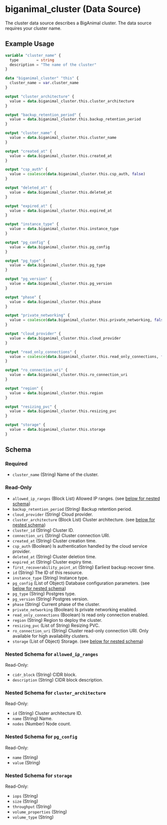 # biganimal_cluster (Data Source)
The cluster data source describes a BigAnimal cluster. The data source requires your cluster name.

## Example Usage
```terraform
variable "cluster_name" {
  type        = string
  description = "The name of the cluster"
}

data "biganimal_cluster" "this" {
  cluster_name = var.cluster_name
}

output "cluster_architecture" {
  value = data.biganimal_cluster.this.cluster_architecture
}

output "backup_retention_period" {
  value = data.biganimal_cluster.this.backup_retention_period
}

output "cluster_name" {
  value = data.biganimal_cluster.this.cluster_name
}

output "created_at" {
  value = data.biganimal_cluster.this.created_at
}

output "csp_auth" {
  value = coalesce(data.biganimal_cluster.this.csp_auth, false)
}

output "deleted_at" {
  value = data.biganimal_cluster.this.deleted_at
}

output "expired_at" {
  value = data.biganimal_cluster.this.expired_at
}

output "instance_type" {
  value = data.biganimal_cluster.this.instance_type
}

output "pg_config" {
  value = data.biganimal_cluster.this.pg_config
}

output "pg_type" {
  value = data.biganimal_cluster.this.pg_type
}

output "pg_version" {
  value = data.biganimal_cluster.this.pg_version
}

output "phase" {
  value = data.biganimal_cluster.this.phase
}

output "private_networking" {
  value = coalesce(data.biganimal_cluster.this.private_networking, false)
}

output "cloud_provider" {
  value = data.biganimal_cluster.this.cloud_provider
}

output "read_only_connections" {
  value = coalesce(data.biganimal_cluster.this.read_only_connections, false)
}

output "ro_connection_uri" {
  value = data.biganimal_cluster.this.ro_connection_uri
}

output "region" {
  value = data.biganimal_cluster.this.region
}

output "resizing_pvc" {
  value = data.biganimal_cluster.this.resizing_pvc
}

output "storage" {
  value = data.biganimal_cluster.this.storage
}
```

<!-- schema generated by tfplugindocs -->
## Schema

### Required

- `cluster_name` (String) Name of the cluster.

### Read-Only

- `allowed_ip_ranges` (Block List) Allowed IP ranges. (see [below for nested schema](#nestedblock--allowed_ip_ranges))
- `backup_retention_period` (String) Backup retention period.
- `cloud_provider` (String) Cloud provider.
- `cluster_architecture` (Block List) Cluster architecture. (see [below for nested schema](#nestedblock--cluster_architecture))
- `cluster_id` (String) Cluster ID.
- `connection_uri` (String) Cluster connection URI.
- `created_at` (String) Cluster creation time.
- `csp_auth` (Boolean) Is authentication handled by the cloud service provider.
- `deleted_at` (String) Cluster deletion time.
- `expired_at` (String) Cluster expiry time.
- `first_recoverability_point_at` (String) Earliest backup recover time.
- `id` (String) The ID of this resource.
- `instance_type` (String) Instance type.
- `pg_config` (List of Object) Database configuration parameters. (see [below for nested schema](#nestedatt--pg_config))
- `pg_type` (String) Postgres type.
- `pg_version` (String) Postgres version.
- `phase` (String) Current phase of the cluster.
- `private_networking` (Boolean) Is private networking enabled.
- `read_only_connections` (Boolean) Is read only connection enabled.
- `region` (String) Region to deploy the cluster.
- `resizing_pvc` (List of String) Resizing PVC.
- `ro_connection_uri` (String) Cluster read-only connection URI. Only available for high availability clusters.
- `storage` (List of Object) Storage. (see [below for nested schema](#nestedatt--storage))

<a id="nestedblock--allowed_ip_ranges"></a>
### Nested Schema for `allowed_ip_ranges`

Read-Only:

- `cidr_block` (String) CIDR block.
- `description` (String) CIDR block description.


<a id="nestedblock--cluster_architecture"></a>
### Nested Schema for `cluster_architecture`

Read-Only:

- `id` (String) Cluster architecture ID.
- `name` (String) Name.
- `nodes` (Number) Node count.


<a id="nestedatt--pg_config"></a>
### Nested Schema for `pg_config`

Read-Only:

- `name` (String)
- `value` (String)


<a id="nestedatt--storage"></a>
### Nested Schema for `storage`

Read-Only:

- `iops` (String)
- `size` (String)
- `throughput` (String)
- `volume_properties` (String)
- `volume_type` (String)
